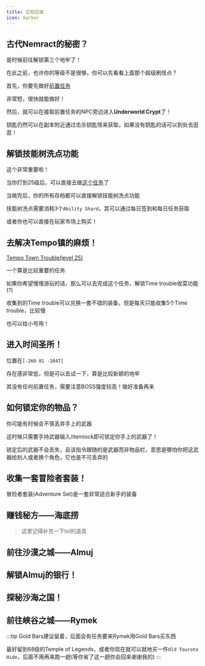 ```yaml
---
title: 应知应做
icon: marker
---
```


## 古代Nemract的秘密？

是时候前往解锁第三个地牢了！

在此之前，也许你的等级不是很够，你可以先看看上面那个超级刷怪点？

首先，你要先做好[前置任务](/quests/lvl21-30/level%2021%20-%20The%20Dark%20Descent.html)

非常短，很快就能做好！

然后，就可以在接取前置任务的NPC旁边进入**Underworld Crypt**了！

钥匙仍然可以在副本附近通过击杀钥匙怪来获取，如果没有钥匙的话可以到处去逛逛！

## 解锁技能树洗点功能

这个非常重要啦！

当你打到25级后，可以直接去做[这个任务](/quests/lvl21-30/level%2025%20-%20Recover%20The%20Past.html)了

当做完后，你的所有存档都可以直接解锁技能树洗点功能

技能树洗点需要消耗3个`Ability Shard`，其可以通过每日签到和每日任务获取

或者你也可以直接在玩家市场上购买！

## 去解决Tempo镇的麻烦！

[Tempo Town Trouble(level 25)](/quests/lvl21-30/level%2025%20-%20Tempo%20Town%20Trouble.html)

一个算是比较重要的任务

如果你希望慢慢游玩的话，那么可以去完成这个任务，解锁Time trouble收菜功能(?)

收集到的Time trouble可以兑换一套不错的装备，但是每天只能收集5个Time trouble，比较慢

也可以给小号用！



## 进入时间圣所！

位置在`[-260 81 -1047]`

存在感非常低，但是可以去试一下，算是比较新颖的地牢

其没有任何前置任务，需要注意BOSS强度较高！做好准备再来

## 如何锁定你的物品？

你可能有时候会不慎丢弃手上的武器

这时候只需要手持武器输入/itemlock即可锁定你手上的武器了！

锁定后的武器不会丢失，且该指令跟随的是武器而非物品栏，意思是哪怕你把这武器给别人或者换个角色，它也是不可丢弃的


## 收集一套冒险者套装！

冒险者套装(Adventure Set)是一套非常适合新手的装备




## 赚钱秘方——海底捞


>这里记得补充一下tol的道具
## 前往沙漠之城——Almuj

## 解锁Almuj的银行！

## 探秘沙海之国！

## 前往峡谷之城——Rymek

:::tip
Gold Bars建议留着，后面会有任务要来Rymek用Gold Bars买东西

最好留到68级的Temple of Legends，或者你现在就可以就地买一件`Old Touroto Hide`，后面不用再来跑一趟(等你省了这一趟你会回来谢谢我的)
:::